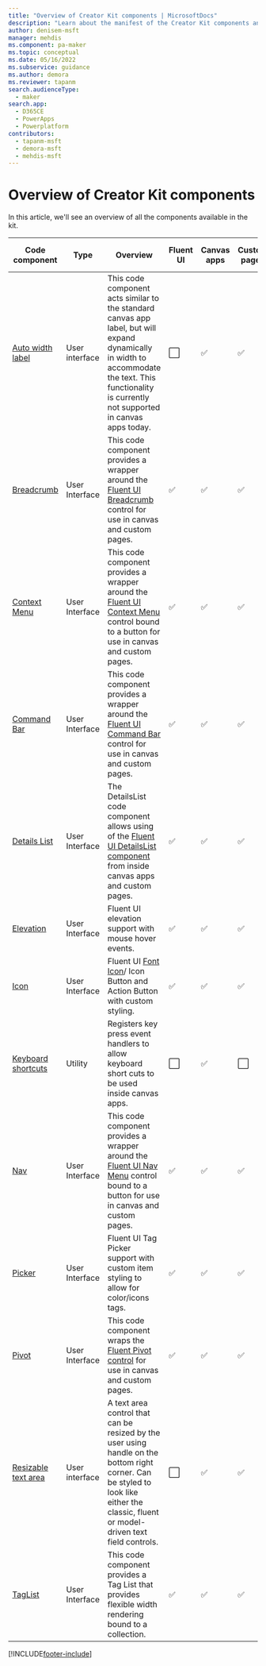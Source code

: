 ```yaml
---
title: "Overview of Creator Kit components | MicrosoftDocs"
description: "Learn about the manifest of the Creator Kit components and assets."
author: denisem-msft
manager: mehdis
ms.component: pa-maker
ms.topic: conceptual
ms.date: 05/16/2022
ms.subservice: guidance
ms.author: demora
ms.reviewer: tapanm
search.audienceType: 
  - maker
search.app: 
  - D365CE
  - PowerApps
  - Powerplatform
contributors:
  - tapanm-msft
  - demora-msft
  - mehdis-msft
---
```


# Overview of Creator Kit components

In this article, we'll see an overview of all the components available in the kit.

| Code component | Type | Overview | Fluent UI | Canvas apps | Custom pages | Model-driven apps |
| ---------------------------------------- | -------------- | ------------------------------------------------------------ | --------- | ----------- | ------------ | ----------------- |
| [Auto width label](autowidthlabel.md) | User interface | This code component acts similar to the standard canvas app label, but will expand dynamically in width to accommodate the text. This functionality is currently not supported in canvas apps today. | ⬜ | ✅ | ✅| ⬜ |
| [Breadcrumb](breadcrumb.md) | User Interface | This code component provides a wrapper around the [Fluent UI Breadcrumb](https://developer.microsoft.com/fluentui#/controls/web/breadcrumb) control for use in canvas and custom pages. | ✅ | ✅ | ✅| ⬜ |
| [Context Menu](contextmenu.md) | User Interface | This code component provides a wrapper around the [Fluent UI Context Menu](https://developer.microsoft.com/fluentui#/controls/web/contextualmenu) control bound to a button for use in canvas and custom pages. | ✅ | ✅ | ✅| ⬜ |
| [Command Bar](commandbar.md) | User Interface | This code component provides a wrapper around the [Fluent UI Command Bar](https://developer.microsoft.com/fluentui#/controls/web/commandbar) control for use in canvas and custom pages. | ✅ | ✅ | ✅| ⬜ |
| [Details List](detailslist.md) | User Interface | The DetailsList code component allows using of the [Fluent UI DetailsList component](https://developer.microsoft.com/fluentui#/controls/web/detailslist) from inside canvas apps and custom pages. | ✅ | ✅ | ✅| ⬜ |
| [Elevation](elevation.md) | User Interface | Fluent UI elevation support with mouse hover events. | ✅ | ✅ | ✅ | ⬜ |
| [Icon](icon.md) | User Interface | Fluent UI [Font Icon](https://developer.microsoft.com/fluentui#/controls/web/icon)/ Icon Button and Action Button with custom styling. | ✅ | ✅ | ✅| ⬜ |
| [Keyboard shortcuts](keyboardshortcuts.md) | Utility | Registers key press event handlers to allow keyboard short cuts to be used inside canvas apps. | ⬜ | ✅ | ⬜ | ⬜ |
| [Nav](nav.md) | User Interface | This code component provides a wrapper around the [Fluent UI Nav Menu](https://developer.microsoft.com/fluentui#/controls/web/nav) control bound to a button for use in canvas and custom pages. | ✅ | ✅ | ✅| ⬜ |
| [Picker](picker.md) | User Interface | Fluent UI Tag Picker support with custom item styling to allow for color/icons tags. | ✅ | ✅ | ✅| ⬜ |
| [Pivot](pivot.md) | User Interface | This code component wraps the [Fluent Pivot control](https://developer.microsoft.com/fluentui#/controls/web/pivot) for use in canvas and custom pages. | ✅ | ✅ | ✅| ⬜ |
| [Resizable text area](resizabletextarea.md) | User interface | A text area control that can be resized by the user using handle on the bottom right corner. Can be styled to look like either the classic, fluent or model-driven text field controls. | ⬜ | ✅ | ✅ | ✅ |
| [TagList](taglist.md) | User Interface | This code component provides a Tag List that provides flexible width rendering bound to a collection. | ✅ | ✅ | ✅| ⬜ |

[!INCLUDE[footer-include](../../includes/footer-banner.md)]